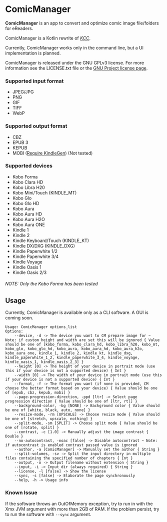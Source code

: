 # ComicManager
**ComicManager** is an app to convert and optimize comic image file/folders for eReaders.

ComicManager is a Kotlin rewrite of [_KCC_](https://github.com/ciromattia/kcc).

Currently, ComicManager works only in the command line, but a UI implementation is planned.

ComicManager is released under the GNU GPLv3 license. For more information see the LICENSE.txt file or the [GNU Project license page](https://www.gnu.org/licenses/).

### Supported input format
- JPEG/JPG
- PNG
- GIF
- TIFF
- WebP

### Supported output format
- CBZ
- EPUB 3
- KEPUB
- MOBI ([Require KindleGen](https://web.archive.org/web/20190817070956/https://www.amazon.com/gp/feature.html?docId=1000765211)) (Not tested)

### Supported devices
- Kobo Forma
- Kobo Clara HD
- Kobo Libra H20
- Kobo Mini/Touch (KINDLE_MT)
- Kobo Glo
- Kobo Glo HD
- Kobo Aura
- Kobo Aura HD
- Kobo Aura H2O
- Kobo Aura ONE
- Kindle 1
- Kindle 2
- Kindle Keyboard/Touch (KINDLE_KT)
- Kindle DX/DXG (KINDLE_DXG)
- Kindle Paperwhite 1/2
- Kindle Paperwhite 3/4
- Kindle Voyage
- Kindle Oasis 1
- Kindle Oasis 2/3
###### NOTE: Only the Kobo Forma has been tested

## Usage
Currently, ComicManager is available only as a CLI software. A GUI is coming soon.
```
Usage: ComicManager options_list
Options: 
    --device, -d -> The device you want to CM prepare image for ~ Note: if custom height and width are set this will be ignored { Value should be one of [kobo_forma, kobo_clara_hd, kobo_libra_h20, kobo_mt, kobo_glo, kobo_glo_hd, kobo_aura, kobo_aura_hd, kobo_aura_h2o, kobo_aura_one, kindle_1, kindle_2, kindle_kt, kindle_dxg, kindle_paperwhite_1_2, kindle_paperwhite_3_4, kindle_voyage, kindle_oasis_1, kindle_oasis_2_3] }
    --height [0] -> The height of your device in portrait mode (use this if your device is not a supported device) { Int }
    --width [0] -> The width of your device in portrait mode (use this if your device is not a supported device) { Int }
    --format, -f -> The format you want (if none is provided, CM choose the better format based on your device) { Value should be one of [epub, cbz, kepub, mobi] }
    --page-progression-direction, -ppd [ltr] -> Select page progression direction { Value should be one of [ltr, rtl] }
    --background-color, -bg [NONE] -> Background color { Value should be one of [white, black, auto, none] }
    --resize-mode, -rm [UPSCALE] -> Choose resize mode { Value should be one of [stretch, upscale, nothing] }
    --split-mode, -sm [SPLIT] -> Choose split mode { Value should be one of [rotate, split] }
    --contrast, -c [1.0] -> Manually adjust the image contrast { Double }
    --no-autocontrast, -noac [false] -> Disable autocontrast ~ Note: if autocontrast is enabled contrast passed value is ignored 
    --author, -a [ComicManager] -> Manually set the author { String }
    --split-volumes, -sv -> Split the input directory in multiple files containing the specified number of chapters { Int }
    --output, -o -> Output filename without extension { String }
    --input, -i -> Input dir (always required) { String }
    --license, -l [false] -> Show the license 
    --sync, -s [false] -> Elaborate the page synchronously 
    --help, -h -> Usage info 
```

### Known Issue
If the software throws an OutOfMemory exception, try to run in with the Xmx JVM argument with more than 2GB of RAM. If the problem persist, try to run the software with  ``` --sync ```  argument.
